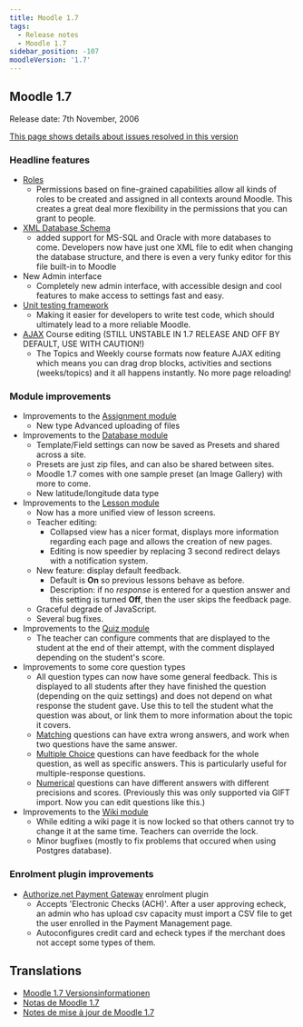 ```yaml
---
title: Moodle 1.7
tags:
  - Release notes
  - Moodle 1.7
sidebar_position: -107
moodleVersion: '1.7'
---
```


## Moodle 1.7

Release date: 7th November, 2006

[This page shows details about issues resolved in this version](http://moodle.atlassian.net/secure/IssueNavigator!executeAdvanced.jspa?jqlQuery=project+%3D+mdl+and+resolution+%3D+fixed+AND+fixVersion+in+%28%221.7%22%29)

### Headline features

- [Roles](/docs/apis/subsystems/roles)
  - Permissions based on fine-grained capabilities allow all kinds of roles to be created and assigned in all contexts around Moodle. This creates a great deal more flexibility in the permissions that you can grant to people.
- [XML Database Schema](https://docs.moodle.org/dev/XMLDB_Documentation)
  - added support for MS-SQL and Oracle with more databases to come. Developers now have just one XML file to edit when changing the database structure, and there is even a very funky editor for this file built-in to Moodle
- New Admin interface
  - Completely new admin interface, with accessible design and cool features to make access to settings fast and easy.
- [Unit testing framework](https://docs.moodle.org/dev/Unit_tests)
  - Making it easier for developers to write test code, which should ultimately lead to a more reliable Moodle.
- [AJAX](/docs/guides/javascript/ajax/) Course editing (STILL UNSTABLE IN 1.7 RELEASE AND OFF BY DEFAULT, USE WITH CAUTION!)
  - The Topics and Weekly course formats now feature AJAX editing which means you can drag drop blocks, activities and sections (weeks/topics) and it all happens instantly. No more page reloading!

### Module improvements

- Improvements to the [Assignment module](https://docs.moodle.org/en/Assignment_module)
  - New type Advanced uploading of files
- Improvements to the [Database module](https://docs.moodle.org/en/Database_module)
  - Template/Field settings can now be saved as Presets and shared across a site.
  - Presets are just zip files, and can also be shared between sites.
  - Moodle 1.7 comes with one sample preset (an Image Gallery) with more to come.
  - New latitude/longitude data type
- Improvements to the [Lesson module](https://docs.moodle.org/en/Lesson_module)
  - Now has a more unified view of lesson screens.
  - Teacher editing:
    - Collapsed view has a nicer format, displays more information regarding each page and allows the creation of new pages.
    - Editing is now speedier by replacing 3 second redirect delays with a notification system.
  - New feature: display default feedback.
    - Default is **On** so previous lessons behave as before.
    - Description: if no *response* is entered for a question answer and this setting is turned **Off**, then the user skips the feedback page.
  - Graceful degrade of JavaScript.
  - Several bug fixes.
- Improvements to the [Quiz module](https://docs.moodle.org/en/Quiz_module)
  - The teacher can configure comments that are displayed to the student at the end of their attempt, with the comment displayed depending on the student's score.
- Improvements to some core question types
  - All question types can now have some general feedback. This is displayed to all students after they have finished the question (depending on the quiz settings) and does not depend on what response the student gave. Use this to tell the student what the question was about, or link them to more information about the topic it covers.
  - [Matching](https://docs.moodle.org/dev/Matching_question_type) questions can have extra wrong answers, and work when two questions have the same answer.
  - [Multiple Choice](https://docs.moodle.org/dev/Multiple_Choice_question_type) questions can have feedback for the whole question, as well as specific answers. This is particularly useful for multiple-response questions.
  - [Numerical](https://docs.moodle.org/dev/Numerical_question_type) questions can have different answers with different precisions and scores. (Previously this was only supported via GIFT import. Now you can edit questions like this.)
- Improvements to the [Wiki module](https://docs.moodle.org/en/Wiki_module)
  - While editing a wiki page it is now locked so that others cannot try to change it at the same time. Teachers can override the lock.
  - Minor bugfixes (mostly to fix problems that occured when using Postgres database).

### Enrolment plugin improvements

- [Authorize.net Payment Gateway](https://docs.moodle.org/en/Authorize.net_Payment_Gateway) enrolment plugin
  - Accepts 'Electronic Checks (ACH)'. After a user approving echeck, an admin who has upload csv capacity must import a CSV file to get the user enrolled in the Payment Management page.
  - Autoconfigures credit card and echeck types if the merchant does not accept some types of them.

## Translations

- [Moodle 1.7 Versionsinformationen](https://docs.moodle.org/de/Moodle_1.7_Versionsinformationen)
- [Notas de Moodle 1.7](https://docs.moodle.org/es/Notas_de_Moodle_1.7)
- [Notes de mise à jour de Moodle 1.7](https://docs.moodle.org/fr/Notes_de_mise_à_jour_de_Moodle_1.7)
